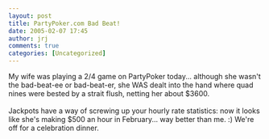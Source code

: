 ```yaml
---
layout: post
title: PartyPoker.com Bad Beat!
date: 2005-02-07 17:45
author: jrj
comments: true
categories: [Uncategorized]
---
```

My wife was playing a 2/4 game on PartyPoker today... although she wasn't the bad-beat-ee or bad-beat-er, she WAS dealt into the hand where quad nines were bested by a strait flush, netting her about $3600.<br /><br />Jackpots have a way of screwing up your hourly rate statistics: now it looks like she's making $500 an hour in February... way better than me. :) We're off for a celebration dinner.
